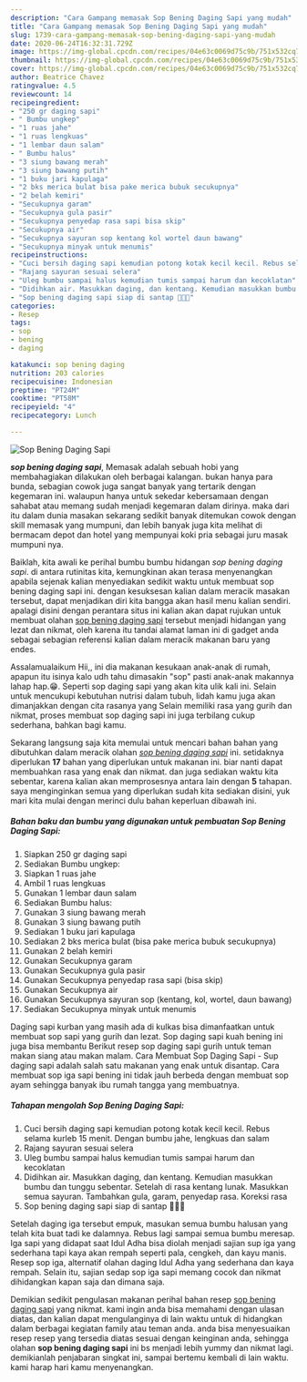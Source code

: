 ```yaml
---
description: "Cara Gampang memasak Sop Bening Daging Sapi yang mudah"
title: "Cara Gampang memasak Sop Bening Daging Sapi yang mudah"
slug: 1739-cara-gampang-memasak-sop-bening-daging-sapi-yang-mudah
date: 2020-06-24T16:32:31.729Z
image: https://img-global.cpcdn.com/recipes/04e63c0069d75c9b/751x532cq70/sop-bening-daging-sapi-foto-resep-utama.jpg
thumbnail: https://img-global.cpcdn.com/recipes/04e63c0069d75c9b/751x532cq70/sop-bening-daging-sapi-foto-resep-utama.jpg
cover: https://img-global.cpcdn.com/recipes/04e63c0069d75c9b/751x532cq70/sop-bening-daging-sapi-foto-resep-utama.jpg
author: Beatrice Chavez
ratingvalue: 4.5
reviewcount: 14
recipeingredient:
- "250 gr daging sapi"
- " Bumbu ungkep"
- "1 ruas jahe"
- "1 ruas lengkuas"
- "1 lembar daun salam"
- " Bumbu halus"
- "3 siung bawang merah"
- "3 siung bawang putih"
- "1 buku jari kapulaga"
- "2 bks merica bulat bisa pake merica bubuk secukupnya"
- "2 belah kemiri"
- "Secukupnya garam"
- "Secukupnya gula pasir"
- "Secukupnya penyedap rasa sapi bisa skip"
- "Secukupnya air"
- "Secukupnya sayuran sop kentang kol wortel daun bawang"
- "Secukupnya minyak untuk menumis"
recipeinstructions:
- "Cuci bersih daging sapi kemudian potong kotak kecil kecil. Rebus selama kurleb 15 menit. Dengan bumbu jahe, lengkuas dan salam"
- "Rajang sayuran sesuai selera"
- "Uleg bumbu sampai halus kemudian tumis sampai harum dan kecoklatan"
- "Didihkan air. Masukkan daging, dan kentang. Kemudian masukkan bumbu dan tunggu sebentar. Setelah di rasa kentang lunak. Masukkan semua sayuran. Tambahkan gula, garam, penyedap rasa. Koreksi rasa"
- "Sop bening daging sapi siap di santap 🤤🤤🤤"
categories:
- Resep
tags:
- sop
- bening
- daging

katakunci: sop bening daging 
nutrition: 203 calories
recipecuisine: Indonesian
preptime: "PT24M"
cooktime: "PT58M"
recipeyield: "4"
recipecategory: Lunch

---
```



![Sop Bening Daging Sapi](https://img-global.cpcdn.com/recipes/04e63c0069d75c9b/751x532cq70/sop-bening-daging-sapi-foto-resep-utama.jpg)

<b><i>sop bening daging sapi</i></b>, Memasak adalah sebuah hobi yang membahagiakan dilakukan oleh berbagai kalangan. bukan hanya para bunda, sebagian cowok juga sangat banyak yang tertarik dengan kegemaran ini. walaupun hanya untuk sekedar kebersamaan dengan sahabat atau memang sudah menjadi kegemaran dalam dirinya. maka dari itu dalam dunia masakan sekarang sedikit banyak ditemukan cowok dengan skill memasak yang mumpuni, dan lebih banyak juga kita melihat di bermacam depot dan hotel yang mempunyai koki pria sebagai juru masak mumpuni nya.

Baiklah, kita awali ke perihal bumbu bumbu hidangan <i>sop bening daging sapi</i>. di antara rutinitas kita, kemungkinan akan terasa menyenangkan apabila sejenak kalian menyediakan sedikit waktu untuk membuat sop bening daging sapi ini. dengan kesuksesan kalian dalam meracik masakan tersebut, dapat menjadikan diri kita bangga akan hasil menu kalian sendiri. apalagi disini dengan perantara situs ini kalian akan dapat rujukan untuk membuat olahan <u>sop bening daging sapi</u> tersebut menjadi hidangan yang lezat dan nikmat, oleh karena itu tandai alamat laman ini di gadget anda sebagai sebagian referensi kalian dalam meracik makanan baru yang endes.

Assalamualaikum Hii,, ini dia makanan kesukaan anak-anak di rumah, apapun itu isinya kalo udh tahu dimasakin &#34;sop&#34; pasti anak-anak makannya lahap hap.😁. Seperti sop daging sapi yang akan kita ulik kali ini. Selain untuk mencukupi kebutuhan nutrisi dalam tubuh, lidah kamu juga akan dimanjakkan dengan cita rasanya yang Selain memiliki rasa yang gurih dan nikmat, proses membuat sop daging sapi ini juga terbilang cukup sederhana, bahkan bagi kamu.


Sekarang langsung saja kita memulai untuk mencari bahan bahan yang dibutuhkan dalam meracik olahan <u><i>sop bening daging sapi</i></u> ini. setidaknya diperlukan <b>17</b> bahan yang diperlukan untuk makanan ini. biar nanti dapat membuahkan rasa yang enak dan nikmat. dan juga sediakan waktu kita sebentar, karena kalian akan memprosesnya antara lain dengan <b>5</b> tahapan. saya menginginkan semua yang diperlukan sudah kita sediakan disini, yuk mari kita mulai dengan merinci dulu bahan keperluan dibawah ini.

<!--inarticleads1-->

##### Bahan baku dan bumbu yang digunakan untuk pembuatan Sop Bening Daging Sapi:

1. Siapkan 250 gr daging sapi
1. Sediakan  Bumbu ungkep:
1. Siapkan 1 ruas jahe
1. Ambil 1 ruas lengkuas
1. Gunakan 1 lembar daun salam
1. Sediakan  Bumbu halus:
1. Gunakan 3 siung bawang merah
1. Gunakan 3 siung bawang putih
1. Sediakan 1 buku jari kapulaga
1. Sediakan 2 bks merica bulat (bisa pake merica bubuk secukupnya)
1. Gunakan 2 belah kemiri
1. Gunakan Secukupnya garam
1. Gunakan Secukupnya gula pasir
1. Gunakan Secukupnya penyedap rasa sapi (bisa skip)
1. Gunakan Secukupnya air
1. Gunakan Secukupnya sayuran sop (kentang, kol, wortel, daun bawang)
1. Sediakan Secukupnya minyak untuk menumis


Daging sapi kurban yang masih ada di kulkas bisa dimanfaatkan untuk membuat sop sapi yang gurih dan lezat. Sop daging sapi kuah bening ini juga bisa membantu Berikut resep sop daging sapi gurih untuk teman makan siang atau makan malam. Cara Membuat Sop Daging Sapi - Sup daging sapi adalah salah satu makanan yang enak untuk disantap. Cara membuat sop iga sapi bening ini tidak jauh berbeda dengan membuat sop ayam sehingga banyak ibu rumah tangga yang membuatnya. 

<!--inarticleads2-->

##### Tahapan mengolah Sop Bening Daging Sapi:

1. Cuci bersih daging sapi kemudian potong kotak kecil kecil. Rebus selama kurleb 15 menit. Dengan bumbu jahe, lengkuas dan salam
1. Rajang sayuran sesuai selera
1. Uleg bumbu sampai halus kemudian tumis sampai harum dan kecoklatan
1. Didihkan air. Masukkan daging, dan kentang. Kemudian masukkan bumbu dan tunggu sebentar. Setelah di rasa kentang lunak. Masukkan semua sayuran. Tambahkan gula, garam, penyedap rasa. Koreksi rasa
1. Sop bening daging sapi siap di santap 🤤🤤🤤


Setelah daging iga tersebut empuk, masukan semua bumbu halusan yang telah kita buat tadi ke dalamnya. Rebus lagi sampai semua bumbu meresap. Iga sapi yang didapat saat Idul Adha bisa diolah menjadi sajian sup iga yang sederhana tapi kaya akan rempah seperti pala, cengkeh, dan kayu manis. Resep sop iga, alternatif olahan daging Idul Adha yang sederhana dan kaya rempah. Selain itu, sajian sedap sop iga sapi memang cocok dan nikmat dihidangkan kapan saja dan dimana saja. 

Demikian sedikit pengulasan makanan perihal bahan resep <u>sop bening daging sapi</u> yang nikmat. kami ingin anda bisa memahami dengan ulasan diatas, dan kalian dapat mengulanginya di lain waktu untuk di hidangkan dalam berbagai kegiatan family atau teman anda. anda bisa menyesuaikan resep resep yang tersedia diatas sesuai dengan keinginan anda, sehingga olahan <b>sop bening daging sapi</b> ini bs menjadi lebih yummy dan nikmat lagi. demikianlah penjabaran singkat ini, sampai bertemu kembali di lain waktu. kami harap hari kamu menyenangkan.
